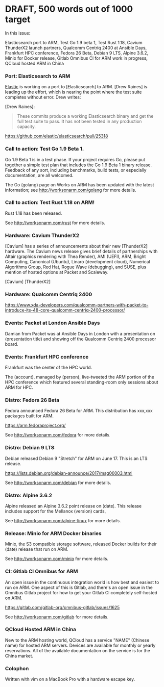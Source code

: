 # DRAFT, 500 words out of 1000 target

In this issue:

Elasticsearch port to ARM,
Test Go 1.9 beta 1,
Test Rust 1.18,
Cavium ThunderX2 launch partners,
Qualcomm Centriq 2400 at Ansible Days,
Frankfurt HPC conference,
Fedora 26 Beta,
Debian 9 LTS,
Alpine 3.6.2,
Minio for Docker release,
Gitlab Omnibus CI for ARM work in progress,
QCloud hosted ARM in China

### Port: Elasticsearch to ARM

[Elastic] is working on a port to [Elasticsearch] to ARM.
[Drew Raines] is leading up the effort, which is
nearing the point where the test suite completes without
error. Drew writes:

[Elastic]:
[Elasticsearch]:
[Drew Raines]:

> These commits produce a working Elasticsearch binary and get the
full test suite to pass. It has not been tested in any production
capacity. 

https://github.com/elastic/elasticsearch/pull/25318

### Call to action: Test Go 1.9 Beta 1.

Go 1.9 Beta 1 is in a test phase. If your project requires
Go, please put together a simple test plan that includes 
the Go 1.9 Beta 1 binary release. Feedback of any sort,
including benchmarks, build tests, or especially documentation,
are all welcomed.

The Go (golang) page on Works on ARM has been updated with
the latest information; see http://worksonarm.com/golang for more
details.

### Call to action: Test Rust 1.18 on ARM!

Rust 1.18 has been released.

See http://worksonarm.com/rust for more details.

### Hardware: Cavium ThunderX2 

[Cavium] has a series of announcements about their new [ThunderX2]
hardware. The Cavium news release gives brief details of partnerships
with 
Altair (graphics rendering with Thea Render),
AMI (UEFI),
ARM,
Bright Computing,
Canonical (Ubuntu),
Linaro (development cloud),
Numerical Algorithms Group,
Red Hat,
Rogue Wave (debugging),
and SUSE,
plus mention of hosted options at
Packet and Scaleway.

[Cavium]
[ThunderX2]

### Hardware: Qualcomm Centriq 2400

https://www.xda-developers.com/qualcomm-partners-with-packet-to-introduce-its-48-core-qualcomm-centriq-2400-processor/

### Events: Packet at London Ansible Days

Damian from Packet was at Ansible Days in London with a presentation
on (presentation title) and showing off the Qualcomm Centriq 2400
processor board.

### Events: Frankfurt HPC conference

Frankfurt was the center of the HPC world. 

The (account), managed by (person), live-tweeted the ARM
portion of the HPC conference which featured several 
standing-room only sessions about ARM for HPC.

### Distro: Fedora 26 Beta

Fedora announced Fedora 26 Beta for ARM. This distribution 
has xxx,xxx packages built for ARM.

https://arm.fedoraproject.org/

See http://worksonarm.com/fedora for more details.

### Distro: Debian 9 LTS

Debian released Debian 9 "Stretch" for ARM on June 17.
This is an LTS release.

https://lists.debian.org/debian-announce/2017/msg00003.html

See http://worksonarm.com/debian for more details.

### Distro: Alpine 3.6.2

Alpine released an Alpine 3.6.2 point release on (date).
This release includes support for the Mellanox (version) cards,

See http://worksonarm.com/alpine-linux for more details.

### Release: Minio for ARM Docker binaries

Minio, the S3 compatible storage software, released Docker
builds for their (date) release that run on ARM.

See http://worksonarm.com/minio for more details.

### CI: Gitlab CI Omnibus for ARM

An open issue in the continuous integration world is how
best and easiest to run on ARM. One aspect of this is Gitlab,
and there's an open issue in the Omnibus Gitlab project
for how to get your Gitlab CI completely self-hosted on ARM.

https://gitlab.com/gitlab-org/omnibus-gitlab/issues/1625

See http://worksonarm.com/gitlab for more details.

### QCloud Hosted ARM in China

New to the ARM hosting world, QCloud has a service "NAME"
(Chinese name) for hosted ARM servers. Devices are available
for monthly or yearly reservations. All of the available
documentation on the service is for the China market.

### Colophon

Written with vim on a MacBook Pro with a hardware escape key.
